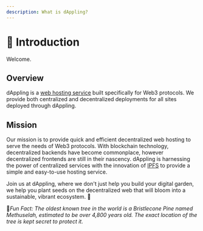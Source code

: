 ```yaml
---
description: What is dAppling?
---
```


# 🌱 Introduction

Welcome.

## Overview

dAppling is a [web hosting service](https://en.wikipedia.org/wiki/Web\_hosting\_service) built specifically for Web3 protocols. We provide both centralized and decentralized deployments for all sites deployed through dAppling.

## Mission

Our mission is to provide quick and efficient decentralized web hosting to serve the needs of Web3 protocols. With blockchain technology, decentralized backends have become commonplace, however decentralized frontends are still in their nascency. dAppling is harnessing the power of centralized services with the innovation of [IPFS](https://ipfs.tech/) to provide a simple and easy-to-use hosting service.&#x20;

Join us at dAppling, where we don't just help you build your digital garden, we help you plant seeds on the decentralized web that will bloom into a sustainable, vibrant ecosystem. :seedling:



:cactus:_Fun Fact: The oldest known tree in the world is a Bristlecone Pine named Methuselah, estimated to be over 4,800 years old. The exact location of the tree is kept secret to protect it._
